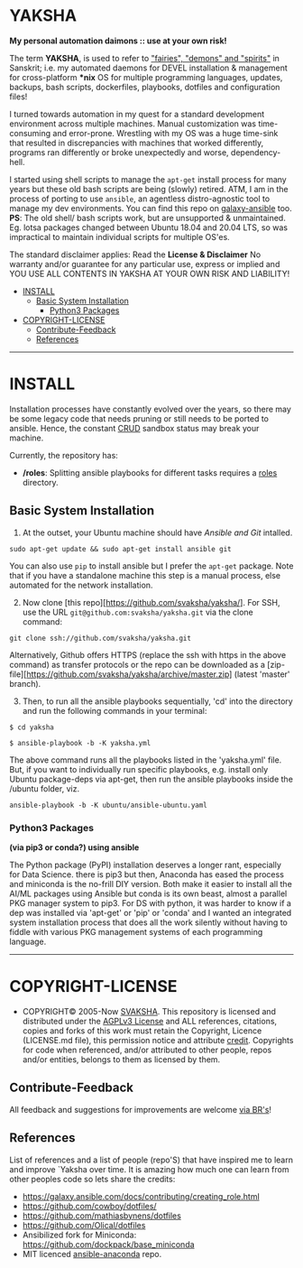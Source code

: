 # YAKSHA

__My personal automation daimons :: use at your own risk!__

The term __YAKSHA__, is used to refer to ["fairies", "demons" and "spirits"](https://en.wikipedia.org/wiki/Yaksha) in Sanskrit; i.e. my automated daemons for DEVEL installation & management for cross-platform __*nix__ OS for multiple programming languages, updates, backups, bash scripts, dockerfiles, playbooks, dotfiles and configuration files!

I turned towards automation in my quest for a standard development environment across multiple machines. Manual customization was time-consuming and error-prone. Wrestling with my OS was a huge time-sink that resulted in discrepancies with machines that worked differently, programs ran differently or broke unexpectedly and worse, dependency-hell. 

I started using shell scripts to manage the `apt-get` install process for many years but these old bash scripts are being (slowly) retired. ATM, I am in the process of porting to use `ansible`, an agentless distro-agnostic tool to manage my dev environments. You can find this repo on [galaxy-ansible](https://galaxy.ansible.com/svaksha) too. __PS__: The old shell/ bash scripts work, but are unsupported & unmaintained. Eg. lotsa packages changed between Ubuntu 18.04 and 20.04 LTS, so was impractical to maintain individual scripts for multiple OS'es.

The standard disclaimer applies: Read the __License & Disclaimer__ No warranty and/or guarantee for any particular use, express or implied and YOU USE ALL CONTENTS IN YAKSHA AT YOUR OWN RISK AND LIABILITY!


+ [INSTALL](#install)
   + [Basic System Installation](#basic-system-installation) 
        + [Python3 Packages](#python3-packages)
+ [COPYRIGHT-LICENSE](#copyright-license)
   + [Contribute-Feedback](#contribute-feedback)
   + [References](#references)
        
        
----

# INSTALL

Installation processes have constantly evolved over the years, so there may be some legacy code that needs pruning or still needs to be ported to ansible. Hence, the constant [CRUD](https://en.wikipedia.org/wiki/Create,_read,_update_and_delete) sandbox status may break your machine. 

Currently, the repository has:

* __/roles__: Splitting ansible playbooks for different tasks requires a [roles](https://docs.ansible.com/ansible/latest/user_guide/playbooks_reuse_roles.html) directory.

## Basic System Installation

1. At the outset, your Ubuntu machine should have _Ansible and Git_ intalled.

```
sudo apt-get update && sudo apt-get install ansible git
```

You can also use `pip` to install ansible but I prefer the `apt-get` package. Note that if you have a standalone machine this step is a manual process, else automated for the network installation.

2. Now clone [this repo][https://github.com/svaksha/yaksha/]. For SSH, use the URL `git@github.com:svaksha/yaksha.git` via the clone command:

```
git clone ssh://github.com/svaksha/yaksha.git
```

Alternatively, Github offers HTTPS (replace the ssh with https in the above command) as transfer protocols or the repo can be downloaded as a [zip-file][https://github.com/svaksha/yaksha/archive/master.zip] (latest 'master' branch). 

3. Then, to run all the ansible playbooks sequentially, 'cd' into the directory and run the following commands in your terminal:

```
$ cd yaksha

$ ansible-playbook -b -K yaksha.yml
```

The above command runs all the playbooks listed in the 'yaksha.yml' file. But, if you want to individually run specific playbooks, e.g. install only Ubuntu package-deps via apt-get, then run the ansible playbooks inside the /ubuntu folder, viz. 


```
ansible-playbook -b -K ubuntu/ansible-ubuntu.yaml
```

### Python3 Packages 
__(via pip3 or conda?) using ansible__

The Python package (PyPI) installation deserves a longer rant, especially for Data Science. there is pip3 but then, Anaconda has eased the process and miniconda is the no-frill DIY version. Both make it easier to install all the AI/ML packages using Ansible but conda is its own beast, almost a parallel PKG manager system to pip3. 
For DS with python, it was harder to know if a dep was installed via 'apt-get' or 'pip' or 'conda' and I wanted an integrated system installation process that does all the work silently without having to fiddle with various PKG management systems of each programming language. 


----

# COPYRIGHT-LICENSE

+ COPYRIGHT© 2005-Now [SVAKSHA](http://svaksha.com/pages/Bio). This repository is licensed and distributed under the [AGPLv3 License](http://www.gnu.org/licenses/agpl-3.0.html) and ALL references, citations, copies and forks of this work must retain the Copyright, Licence (LICENSE.md file), this permission notice and attribute [credit](https://en.wikipedia.org/wiki/Creative_Commons_license#Attribution). Copyrights for code when referenced, and/or attributed to other people, repos and/or entities, belongs to them as licensed by them. 


## Contribute-Feedback
All feedback and suggestions for improvements are welcome [via BR's](https://github.com/svaksha/yaksha/issues)!

## References
List of references and a list of people (repo'S) that have inspired me to learn and improve `Yaksha over time. It is amazing how much one can learn from other peoples code so lets share the credits: 

+ https://galaxy.ansible.com/docs/contributing/creating_role.html
+ https://github.com/cowboy/dotfiles/
+ https://github.com/mathiasbynens/dotfiles
+ https://github.com/Olical/dotfiles
+ Ansibilized fork for Miniconda: https://github.com/dockpack/base_miniconda
+ MIT licenced [ansible-anaconda](https://github.com/andrewrothstein/ansible-anaconda) repo.

